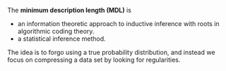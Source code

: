 The **minimum description length (MDL)** is

* an information theoretic approach to inductive inference with roots in algorithmic coding theory. 
* a statistical inference method. 
 
The idea is to forgo using a true probability distribution, and instead we focus on compressing a data set by looking for regularities.